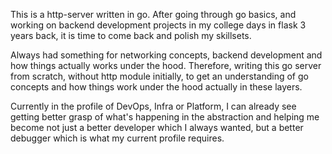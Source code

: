This is a http-server written in go.
After going through go basics, and working on backend development projects in my college days in flask 3 years back, it is time to come back and polish my skillsets.

Always had something for networking concepts, backend development and how things actually works under the hood.
Therefore, writing this go server from scratch, without http module initially, to get an understanding of go concepts and how things work under the hood actually in these layers.

Currently in the profile of DevOps, Infra or Platform, I can already see getting better grasp of what's happening in the abstraction and helping me become not just a better developer which I always wanted, but a better debugger which is what my current profile requires.